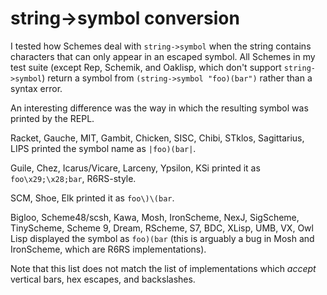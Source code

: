 # string->symbol conversion

I tested how Schemes deal with `string->symbol` when the string contains characters that can only appear in an escaped symbol.  All Schemes in my test suite (except Rep, Schemik, and Oaklisp, which don't support `string->symbol`) return a symbol from `(string->symbol "foo)(bar")` rather than a syntax error.

An interesting difference was the way in which the resulting symbol was printed by the REPL.

Racket, Gauche, MIT, Gambit, Chicken, SISC, Chibi, STklos, Sagittarius, LIPS printed the symbol name as `|foo)(bar|`.

Guile, Chez, Icarus/Vicare, Larceny, Ypsilon, KSi printed it as `foo\x29;\x28;bar`, R6RS-style.

SCM, Shoe, Elk printed it as `foo\)\(bar`.

Bigloo, Scheme48/scsh, Kawa, Mosh, IronScheme, NexJ, SigScheme, TinyScheme, Scheme 9, Dream, RScheme, S7, BDC, XLisp, UMB, VX, Owl Lisp displayed the symbol as `foo)(bar` (this is arguably a bug in Mosh and IronScheme, which are R6RS implementations).

Note that this list does not match the list of implementations which *accept* vertical bars, hex escapes, and backslashes.
